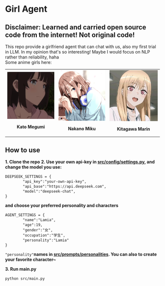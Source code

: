 # Girl Agent    
Disclaimer: Learned and carried open source code from the internet! Not original code!           
--------------
This repo provide a girlfriend agent that can chat with us, also my first trial in LLM.
In my opinion that's so interesting! Maybe I would focus on NLP rather than reliability, haha    
Some anime girls here:    
<table>
  <tr>
    <td align="center">
      <img src="images/kato.JPG" alt="Kato Megumi" width=250"><br>
      <p><b>Kato Megumi</b></p>
    </td>
    <td align="center">
      <img src="images/miku.png" alt="Nakano Miku" width="250"><br>
      <p><b>Nakano Miku</b></p>
    </td>    
    <td align="center">
      <img src="images/marin.JPG" alt="Kitagawa Marin" width="250"><br>
      <p><b>Kitagawa Marin</b></p>
    </td>
  </tr>
</table>    

## How to use 
**1. Clone the repo**
**2. Use your **own** api-key in [src/config/settings.py](src/config/settings.py),  and change the model you use:**
```
DEEPSEEK_SETTINGS = {
        "api_key":"your-own-api-key",
        "api_base":"https://api.deepseek.com",
        "model":"deepseek-chat",
}
```
**and choose your preferred personality and characters**
```
AGENT_SETTINGS = {
        "name":"Lamia",
        "age":19,
        "gender":"女",
        "occupation":"学生",
        "personality":"Lamia"
}
```
`"personality"`**names in [src/prompts/personalities](src/prompts/personalities). You can also to create your favorite character~**  

**3. Run main.py**
```
python src/main.py
```